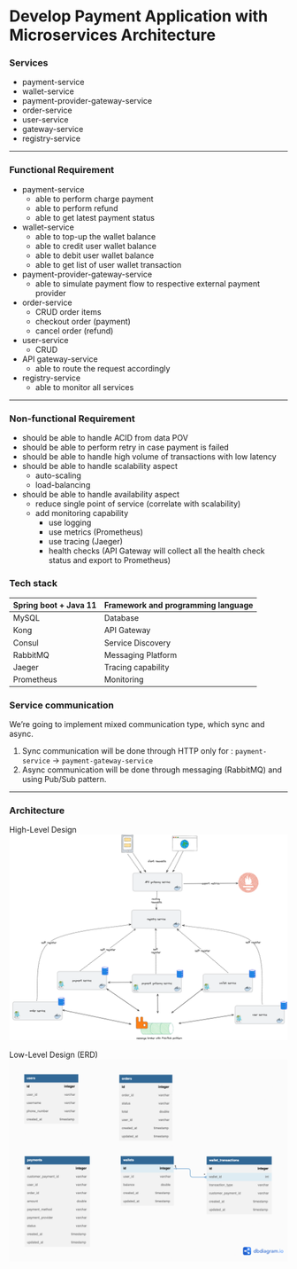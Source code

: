 # Develop Payment Application with Microservices Architecture

### Services

- payment-service
- wallet-service
- payment-provider-gateway-service
- order-service
- user-service
- gateway-service
- registry-service

---

### Functional Requirement

- payment-service
    - able to perform charge payment
    - able to perform refund
    - able to get latest payment status
- wallet-service
    - able to top-up the wallet balance
    - able to credit user wallet balance
    - able to debit user wallet balance
    - able to get list of user wallet transaction
- payment-provider-gateway-service
    - able to simulate payment flow to respective external payment provider
- order-service
    - CRUD order items
    - checkout order (payment)
    - cancel order (refund)
- user-service
    - CRUD
- API gateway-service
    - able to route the request accordingly
- registry-service
    - able to monitor all services

---

### Non-functional Requirement

- should be able to handle ACID from data POV
- should be able to perform retry in case payment is failed
- should be able to handle high volume of transactions with low latency
- should be able to handle scalability aspect
    - auto-scaling
    - load-balancing
- should be able to handle availability aspect
    - reduce single point of service (correlate with scalability)
    - add monitoring capability
        - use logging
        - use metrics (Prometheus)
        - use tracing (Jaeger)
        - health checks (API Gateway will collect all the health check status and export to Prometheus)

### Tech stack

| Spring boot + Java 11 | Framework and programming language |
| --- | --- |
| MySQL  | Database |
| Kong | API Gateway |
| Consul | Service Discovery |
| RabbitMQ | Messaging Platform |
| Jaeger | Tracing capability |
| Prometheus | Monitoring |

### Service communication

We’re going to implement mixed communication type, which sync and async.

1. Sync communication will be done through HTTP only for :
   `payment-service` → `payment-gateway-service`
2. Async communication will be done through messaging (RabbitMQ) and using Pub/Sub pattern.

---

### Architecture

High-Level Design
![image](./assets/payment-microservices-hld.png)

Low-Level Design (ERD)
![image](./assets/payment-microservices-erd.png)